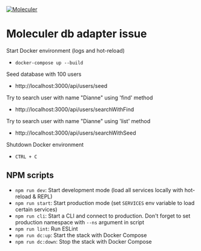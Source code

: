 [![Moleculer](https://badgen.net/badge/Powered%20by/Moleculer/0e83cd)](https://moleculer.services)

# Moleculer db adapter issue

Start Docker environment (logs and hot-reload)
- `docker-compose up --build`

Seed database with 100 users 
- http://localhost:3000/api/users/seed

Try to search user with name "Dianne" using 'find' method
- http://localhost:3000/api/users/searchWithFind

Try to search user with name "Dianne" using 'list' method
- http://localhost:3000/api/users/searchWithSeed

Shutdown Docker environment
- `CTRL + C`

## NPM scripts

- `npm run dev`: Start development mode (load all services locally with hot-reload & REPL)
- `npm run start`: Start production mode (set `SERVICES` env variable to load certain services)
- `npm run cli`: Start a CLI and connect to production. Don't forget to set production namespace with `--ns` argument in script
- `npm run lint`: Run ESLint
- `npm run dc:up`: Start the stack with Docker Compose
- `npm run dc:down`: Stop the stack with Docker Compose
